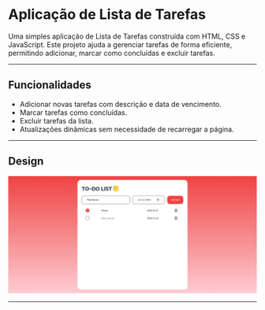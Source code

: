 # Aplicação de Lista de Tarefas

Uma simples aplicação de Lista de Tarefas construída com HTML, CSS e JavaScript. Este projeto ajuda a gerenciar tarefas de forma eficiente, permitindo adicionar, marcar como concluídas e excluir tarefas.

---

## Funcionalidades

- Adicionar novas tarefas com descrição e data de vencimento.
- Marcar tarefas como concluídas.
- Excluir tarefas da lista.
- Atualizações dinâmicas sem necessidade de recarregar a página.

---

## Design

![Application Design](images/design.png)

---



